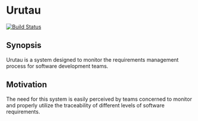 # Urutau

[![Build Status](https://travis-ci.org/SkyLizard/Urutau.svg?branch=submaster)](https://travis-ci.org/SkyLizard/Urutau) 

## Synopsis

Urutau is a system designed to monitor the requirements management process for software development teams.

## Motivation


The need for this system is easily perceived by teams concerned to monitor and properly utilize the traceability of different levels of software requirements.
